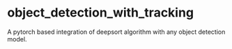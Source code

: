 # object_detection_with_tracking
A pytorch based integration of deepsort algorithm with any object detection model.
